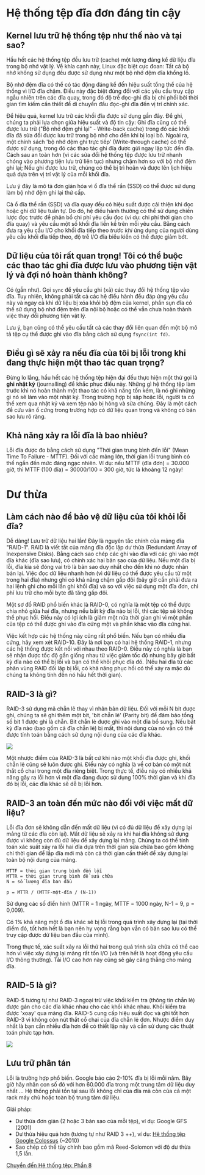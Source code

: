 # Hệ thống tệp đĩa đơn đáng tin cậy

## Kernel lưu trữ hệ thống tệp như thế nào và tại sao?

Hầu hết các hệ thống tệp đều lưu trữ (cache) một lượng đáng kể dữ liệu đĩa trong bộ nhớ vật lý.
Về khía cạnh này, Linux đặc biệt cực đoan: Tất cả bộ nhớ không sử dụng đều được sử dụng như một bộ nhớ đệm đĩa khổng lồ.

Bộ nhớ đệm đĩa có thể có tác động đáng kể đến hiệu suất tổng thể của hệ thống vì I/O đĩa chậm. Điều này đặc biệt đúng đối với các yêu cầu truy cập ngẫu nhiên trên các đĩa quay, trong đó độ trễ đọc-ghi đĩa bị chi phối bởi thời gian tìm kiếm cần thiết để di chuyển đầu đọc-ghi đĩa đến vị trí chính xác.

Để hiệu quả, kernel lưu trữ các khối đĩa được sử dụng gần đây. 
Để ghi, chúng ta phải lựa chọn giữa hiệu suất và độ tin cậy: Ghi đĩa cũng có thể được lưu trữ ("Bộ nhớ đệm ghi lại" - Write-back cache) trong đó các khối đĩa đã sửa đổi được lưu trữ trong bộ nhớ cho đến khi bị loại bỏ. Ngoài ra, một chính sách 'bộ nhớ đệm ghi trực tiếp' (Write-through cache) có thể được sử dụng, trong đó các thao tác ghi đĩa được gửi ngay lập tức đến đĩa. Cách sau an toàn hơn (vì các sửa đổi hệ thống tệp được lưu trữ nhanh chóng vào phương tiện lưu trữ liên tục) nhưng chậm hơn so với bộ nhớ đệm ghi lại; Nếu ghi được lưu trữ, chúng có thể bị trì hoãn và được lên lịch hiệu quả dựa trên vị trí vật lý của mỗi khối đĩa.

Lưu ý đây là mô tả đơn giản hóa vì ổ đĩa thể rắn (SSD) có thể được sử dụng làm bộ nhớ đệm ghi lại thứ cấp.

Cả ổ đĩa thể rắn (SSD) và đĩa quay đều có hiệu suất được cải thiện khi đọc hoặc ghi dữ liệu tuần tự. Do đó, hệ điều hành thường có thể sử dụng chiến lược đọc trước để phân bổ chi phí yêu cầu đọc (ví dụ: chi phí thời gian cho đĩa quay) và yêu cầu một số khối đĩa liền kề trên mỗi yêu cầu. Bằng cách đưa ra yêu cầu I/O cho khối đĩa tiếp theo *trước khi* ứng dụng của người dùng yêu cầu khối đĩa tiếp theo, độ trễ I/O đĩa biểu kiến ​​có thể được giảm bớt.

## Dữ liệu của tôi rất quan trọng! Tôi có thể buộc các thao tác ghi đĩa được lưu vào phương tiện vật lý và đợi nó hoàn thành không?

Có (gần như). Gọi `sync` để yêu cầu ghi (xả) các thay đổi hệ thống tệp vào đĩa.
Tuy nhiên, không phải tất cả các hệ điều hành đều đáp ứng yêu cầu này và ngay cả khi dữ liệu bị xóa khỏi bộ đệm của kernel, phần sụn đĩa có thể sử dụng bộ nhớ đệm trên đĩa nội bộ hoặc có thể vẫn chưa hoàn thành việc thay đổi phương tiện vật lý. 

Lưu ý, bạn cũng có thể yêu cầu tất cả các thay đổi liên quan đến một bộ mô tả tệp cụ thể được ghi vào đĩa bằng cách sử dụng `fsync(int fd)`.

## Điều gì sẽ xảy ra nếu đĩa của tôi bị lỗi trong khi đang thực hiện một thao tác quan trọng?

Đừng lo lắng, hầu hết các hệ thống tệp hiện đại đều thực hiện một thứ gọi là **ghi nhật ký** (journalling) để khắc phục điều này. Những gì hệ thống tệp làm trước khi nó hoàn thành một thao tác có khả năng tốn kém, là nó ghi những gì nó sẽ làm vào một nhật ký. Trong trường hợp bị sập hoặc lỗi, người ta có thể xem qua nhật ký và xem tệp nào bị hỏng và sửa chúng. Đây là một cách để cứu vãn ổ cứng trong trường hợp có dữ liệu quan trọng và không có bản sao lưu rõ ràng.

## Khả năng xảy ra lỗi đĩa là bao nhiêu?

Lỗi đĩa được đo bằng cách sử dụng "Thời gian trung bình đến lỗi" (Mean Time To Failure - MTTF). Đối với các mảng lớn, thời gian lỗi trung bình có thể ngắn đến mức đáng ngạc nhiên. Ví dụ: nếu MTTF (đĩa đơn) = 30.000 giờ, thì MTTF (100 đĩa) = 30000/100 = 300 giờ, tức là khoảng 12 ngày!

# Dư thừa

## Làm cách nào để bảo vệ dữ liệu của tôi khỏi lỗi đĩa?

Dễ dàng! Lưu trữ dữ liệu hai lần! Đây là nguyên tắc chính của mảng đĩa "RAID-1". RAID là viết tắt của mảng đĩa độc lập dư thừa (Redundant Array of Inexpensive Disks). Bằng cách sao chép các ghi vào đĩa với các ghi vào một đĩa khác (đĩa sao lưu), có chính xác hai bản sao của dữ liệu. Nếu một đĩa bị lỗi, đĩa kia sẽ đóng vai trò là bản sao duy nhất cho đến khi nó được nhân bản lại. Việc đọc dữ liệu nhanh hơn (vì dữ liệu có thể được yêu cầu từ một trong hai đĩa) nhưng ghi có khả năng chậm gấp đôi (bây giờ cần phải đưa ra hai lệnh ghi cho mỗi lần ghi khối đĩa) và so với việc sử dụng một đĩa đơn, chi phí lưu trữ cho mỗi byte đã tăng gấp đôi.

Một sơ đồ RAID phổ biến khác là RAID-0, có nghĩa là một tệp có thể được chia nhỏ giữa hai đĩa, nhưng nếu bất kỳ đĩa nào bị lỗi, thì các tệp sẽ không thể phục hồi. Điều này có lợi ích là giảm một nửa thời gian ghi vì một phần của tệp có thể được ghi vào đĩa cứng một và phần khác vào đĩa cứng hai.

Việc kết hợp các hệ thống này cũng rất phổ biến. Nếu bạn có nhiều đĩa cứng, hãy xem xét RAID-10. Đây là nơi bạn có hai hệ thống RAID-1, nhưng các hệ thống được kết nối với nhau theo RAID-0. Điều này có nghĩa là bạn sẽ nhận được tốc độ gần giống nhau từ việc giảm tốc độ nhưng bây giờ bất kỳ đĩa nào có thể bị lỗi và bạn có thể khôi phục đĩa đó. (Nếu hai đĩa từ các phân vùng RAID đối lập bị lỗi, có khả năng phục hồi có thể xảy ra mặc dù chúng ta không tính đến nó hầu hết thời gian). 

## RAID-3 là gì?

RAID-3 sử dụng mã chẵn lẻ thay vì nhân bản dữ liệu. Đối với mỗi N bit được ghi, chúng ta sẽ ghi thêm một bit, 'bit chẵn lẻ' (Parity bit) để đảm bảo tổng số bit 1 được ghi là chẵn. Bit chẵn lẻ được ghi vào một đĩa bổ sung. Nếu bất kỳ đĩa nào (bao gồm cả đĩa chẵn lẻ) bị mất, thì nội dung của nó vẫn có thể được tính toán bằng cách sử dụng nội dung của các đĩa khác.

![](http://devnull.typepad.com/.a/6a00e551c39e1c88340133ed18ed66970b-pi)

Một nhược điểm của RAID-3 là bất cứ khi nào một khối đĩa được ghi, khối chẵn lẻ cũng sẽ luôn được ghi. Điều này có nghĩa là về cơ bản có một nút thắt cổ chai trong một đĩa riêng biệt. Trong thực tế, điều này có nhiều khả năng gây ra lỗi hơn vì một đĩa đang được sử dụng 100% thời gian và khi đĩa đó bị lỗi, các đĩa khác sẽ dễ bị lỗi hơn.

## RAID-3 an toàn đến mức nào đối với việc mất dữ liệu?

Lỗi đĩa đơn sẽ không dẫn đến mất dữ liệu (vì có đủ dữ liệu để xây dựng lại mảng từ các đĩa còn lại). Mất dữ liệu sẽ xảy ra khi hai đĩa không sử dụng được vì không còn đủ dữ liệu để xây dựng lại mảng. Chúng ta có thể tính toán xác suất xảy ra lỗi hai đĩa dựa trên thời gian sửa chữa bao gồm không chỉ thời gian để lắp đĩa mới mà còn cả thời gian cần thiết để xây dựng lại toàn bộ nội dung của mảng.
```
MTTF = thời gian trung bình đến lỗi
MTTR = thời gian trung bình để sửa chữa
N = số lượng đĩa ban đầu

p = MTTR / (MTTF-một-đĩa / (N-1))
```
Sử dụng các số điển hình (MTTR = 1 ngày, MTTF = 1000 ngày, N-1 = 9, p = 0,009).

Có 1% khả năng một ổ đĩa khác sẽ bị lỗi trong quá trình xây dựng lại (tại thời điểm đó, tốt hơn hết là bạn nên hy vọng rằng bạn vẫn có bản sao lưu có thể truy cập được dữ liệu ban đầu của mình).


Trong thực tế, xác suất xảy ra lỗi thứ hai trong quá trình sửa chữa có thể cao hơn vì việc xây dựng lại mảng rất tốn I/O (và trên hết là hoạt động yêu cầu I/O thông thường). Tải I/O cao hơn này cũng sẽ gây căng thẳng cho mảng đĩa.



## RAID-5 là gì?
RAID-5 tương tự như RAID-3 ngoại trừ việc khối kiểm tra (thông tin chẵn lẻ) được gán cho các đĩa khác nhau cho các khối khác nhau. Khối kiểm tra được 'xoay' qua mảng đĩa. RAID-5 cung cấp hiệu suất đọc và ghi tốt hơn RAID-3 vì không còn nút thắt cổ chai của đĩa chẵn lẻ đơn. Nhược điểm duy nhất là bạn cần nhiều đĩa hơn để có thiết lập này và cần sử dụng các thuật toán phức tạp hơn.

![](http://www.seagate.com/files/www-content/manuals/business-storage-nas-os-manual/_shared/images/118a_ill_raid_5.png)

## Lưu trữ phân tán

Lỗi là trường hợp phổ biến.
Google báo cáo 2-10% đĩa bị lỗi mỗi năm.
Bây giờ hãy nhân con số đó với hơn 60.000 đĩa trong một trung tâm dữ liệu duy nhất ...
Hệ thống phải tồn tại sau lỗi không chỉ của đĩa mà còn của cả một rack máy chủ hoặc toàn bộ trung tâm dữ liệu.


Giải pháp:

* Dư thừa đơn giản (2 hoặc 3 bản sao của mỗi tệp), ví dụ: Google GFS (2001)
* Dư thừa hiệu quả hơn (tương tự như RAID 3 ++), ví dụ: [Hệ thống tệp Google Colossus](http://goo.gl/LwFIy) (~2010)
* Sao chép có thể tùy chỉnh bao gồm mã Reed-Solomon với độ dư thừa 1,5 lần.

[Chuyển đến Hệ thống tệp: Phần 8](https://github.com/angrave/SystemProgramming/wiki/File-System%2C-Part-8%3A-Removing-preinstalled-malware-from-an-Android-device)
